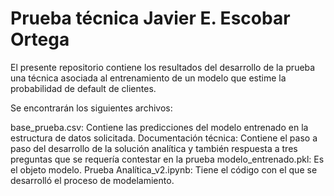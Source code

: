 # Prueba técnica Javier E. Escobar Ortega

El presente repositorio contiene los resultados del desarrollo de la prueba una técnica asociada al entrenamiento de un modelo que estime la probabilidad de default de clientes.

Se encontrarán los siguientes archivos:

base_prueba.csv: Contiene las predicciones del modelo entrenado en la estructura de datos solicitada.
Documentación técnica: Contiene el paso a paso del desarrollo de la solución analítica y también respuesta a tres preguntas que se requería contestar en la prueba
modelo_entrenado.pkl: Es el objeto modelo.
Prueba Analítica_v2.ipynb: Tiene el código con el que se desarrolló el proceso de modelamiento.

